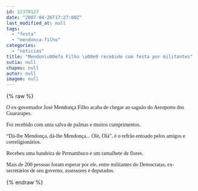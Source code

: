 ```yaml
---
id: 12378127
date: "2007-04-26T17:27:00Z"
last_modified_at: null
tags:
  - "festa"
  - "mendonca-filho"
categories:
  - "noticias"
title: "Mendon\u00e7a Filho \u00e9 recebido com festa por militantes"
sutia: null
chapeu: null
autor: null
imagem: null
---
```

{% raw %}
<p><P><FONT face=Verdana>O ex-governador José Mendonça Filho acaba de chegar ao saguão do Aeroporto dos Guararapes.</FONT></P></p>
<p><P><FONT face=Verdana>Foi recebido com uma salva de palmas e muitos cumprimentos.</FONT></P></p>
<p><P><FONT face=Verdana>“Dá-lhe Mendonça, dá-lhe Mendonça... Olé, Olá”, é o refrão entoado pelos amigos e correligionários.</FONT></P></p>
<p><P><FONT face=Verdana>Recebeu uma bandeira de Pernambuco e um ramalhete de flores.</FONT></P></p>
<p><P><FONT face=Verdana>Mais de 200 pessoas foram esperar por ele, entre militantes do Democratas, ex-secretários de seu governo, assessores e deputados.</FONT></P> </p>
{% endraw %}